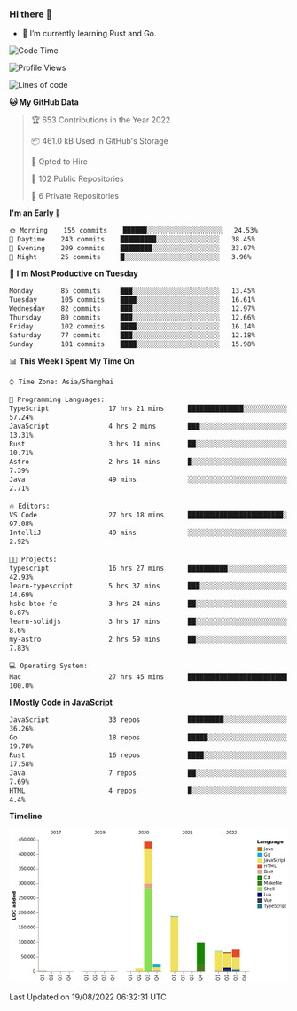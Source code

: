 ### Hi there 👋

- 🌱 I’m currently learning Rust and Go.

<!--START_SECTION:waka-->
![Code Time](http://img.shields.io/badge/Code%20Time-680%20hrs%2011%20mins-blue)

![Profile Views](http://img.shields.io/badge/Profile%20Views-0-blue)

![Lines of code](https://img.shields.io/badge/From%20Hello%20World%20I%27ve%20Written-979%20Thousand%20lines%20of%20code-blue)

**🐱 My GitHub Data** 

> 🏆 653 Contributions in the Year 2022
 > 
> 📦 461.0 kB Used in GitHub's Storage 
 > 
> 💼 Opted to Hire
 > 
> 📜 102 Public Repositories 
 > 
> 🔑 6 Private Repositories  
 > 
**I'm an Early 🐤** 

```text
🌞 Morning    155 commits    ██████░░░░░░░░░░░░░░░░░░░   24.53% 
🌆 Daytime    243 commits    █████████░░░░░░░░░░░░░░░░   38.45% 
🌃 Evening    209 commits    ████████░░░░░░░░░░░░░░░░░   33.07% 
🌙 Night      25 commits     █░░░░░░░░░░░░░░░░░░░░░░░░   3.96%

```
📅 **I'm Most Productive on Tuesday** 

```text
Monday       85 commits     ███░░░░░░░░░░░░░░░░░░░░░░   13.45% 
Tuesday      105 commits    ████░░░░░░░░░░░░░░░░░░░░░   16.61% 
Wednesday    82 commits     ███░░░░░░░░░░░░░░░░░░░░░░   12.97% 
Thursday     80 commits     ███░░░░░░░░░░░░░░░░░░░░░░   12.66% 
Friday       102 commits    ████░░░░░░░░░░░░░░░░░░░░░   16.14% 
Saturday     77 commits     ███░░░░░░░░░░░░░░░░░░░░░░   12.18% 
Sunday       101 commits    ████░░░░░░░░░░░░░░░░░░░░░   15.98%

```


📊 **This Week I Spent My Time On** 

```text
⌚︎ Time Zone: Asia/Shanghai

💬 Programming Languages: 
TypeScript               17 hrs 21 mins      ██████████████░░░░░░░░░░░   57.24% 
JavaScript               4 hrs 2 mins        ███░░░░░░░░░░░░░░░░░░░░░░   13.31% 
Rust                     3 hrs 14 mins       ██░░░░░░░░░░░░░░░░░░░░░░░   10.71% 
Astro                    2 hrs 14 mins       █░░░░░░░░░░░░░░░░░░░░░░░░   7.39% 
Java                     49 mins             ░░░░░░░░░░░░░░░░░░░░░░░░░   2.71%

🔥 Editors: 
VS Code                  27 hrs 18 mins      ████████████████████████░   97.08% 
IntelliJ                 49 mins             ░░░░░░░░░░░░░░░░░░░░░░░░░   2.92%

🐱‍💻 Projects: 
typescript               16 hrs 27 mins      ██████████░░░░░░░░░░░░░░░   42.93% 
learn-typescript         5 hrs 37 mins       ███░░░░░░░░░░░░░░░░░░░░░░   14.69% 
hsbc-btoe-fe             3 hrs 24 mins       ██░░░░░░░░░░░░░░░░░░░░░░░   8.87% 
learn-solidjs            3 hrs 17 mins       ██░░░░░░░░░░░░░░░░░░░░░░░   8.6% 
my-astro                 2 hrs 59 mins       ██░░░░░░░░░░░░░░░░░░░░░░░   7.83%

💻 Operating System: 
Mac                      27 hrs 45 mins      █████████████████████████   100.0%

```

**I Mostly Code in JavaScript** 

```text
JavaScript               33 repos            █████████░░░░░░░░░░░░░░░░   36.26% 
Go                       18 repos            █████░░░░░░░░░░░░░░░░░░░░   19.78% 
Rust                     16 repos            ████░░░░░░░░░░░░░░░░░░░░░   17.58% 
Java                     7 repos             ██░░░░░░░░░░░░░░░░░░░░░░░   7.69% 
HTML                     4 repos             █░░░░░░░░░░░░░░░░░░░░░░░░   4.4%

```


**Timeline**

![Chart not found](https://raw.githubusercontent.com/elton/elton/main/charts/bar_graph.png) 


 Last Updated on 19/08/2022 06:32:31 UTC
<!--END_SECTION:waka-->

<!--
**elton/elton** is a ✨ _special_ ✨ repository because its `README.md` (this file) appears on your GitHub profile.

Here are some ideas to get you started:

- 🔭 I’m currently working on ...
- 🌱 I’m currently learning ...
- 👯 I’m looking to collaborate on ...
- 🤔 I’m looking for help with ...
- 💬 Ask me about ...
- 📫 How to reach me: ...
- 😄 Pronouns: ...
- ⚡ Fun fact: ...
-->
